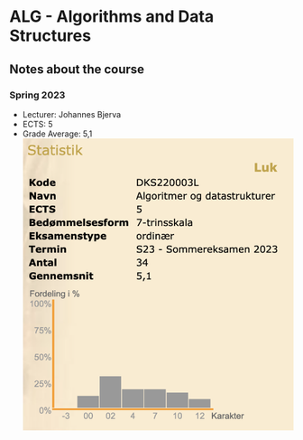 # ALG - Algorithms and Data Structures
## Notes about the course
### Spring 2023
- Lecturer: Johannes Bjerva
- ECTS: 5
- Grade Average: 5,1
![STADS/Spring2023.png](STADS/Spring2023.png)